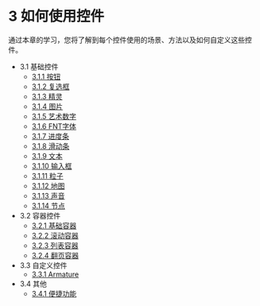 # 3 如何使用控件


通过本章的学习，您将了解到每个控件使用的场景、方法以及如何自定义这些控件。

* 3.1 基础控件
    * [3.1.1 按钮](../basic-controls/button/zh.md)
    * [3.1.2 复选框](../basic-controls/checkbox/zh.md)
    * [3.1.3 精灵](../basic-controls/sprite/zh.md)
    * [3.1.4 图片](../basic-controls/image/zh.md)
    * [3.1.5 艺术数字](../basic-controls/atlaslabel/zh.md)
    * [3.1.6 FNT字体](../basic-controls/bitmaplabel/zh.md)
    * [3.1.7 进度条](../basic-controls/progressbar/zh.md)
    * [3.1.8 滑动条](../basic-controls/slider/zh.md)
    * [3.1.9 文本](../basic-controls/label/zh.md)
    * [3.1.10 输入框](../basic-controls/textfield/zh.md)
    * [3.1.11 粒子](../basic-controls/particle/zh.md)
    * [3.1.12 地图](../basic-controls/tilemap/zh.md)
    * [3.1.13 声音](../basic-controls/audio/zh.md)
    * [3.1.14 节点](../basic-controls/node/zh.md)
* 3.2 容器控件
    * [3.2.1 基础容器](../containers/panel/zh.md)
    * [3.2.2 滚动容器](../containers/scrolledview/zh.md)
    * [3.2.3 列表容器](../containers/listview/zh.md)
    * [3.2.4 翻页容器](../containers/pageview/zh.md)
* 3.3 自定义控件
    * [3.3.1 Armature](../custom/armature/zh.md)
* 3.4 其他
	* [3.4.1 便捷功能](../convenient/zh.md)